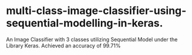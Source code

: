 # multi-class-image-classifier-using-sequential-modelling-in-keras.
An Image Classifier with 3 classes utilizing Sequential Model under the Library Keras. Achieved an accuracy of 99.71%
